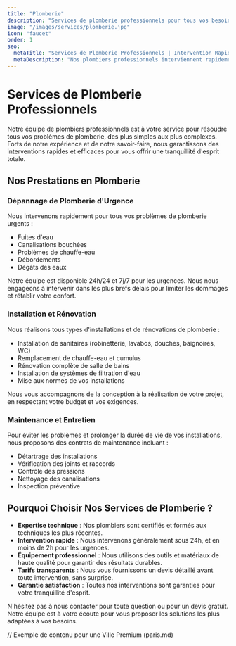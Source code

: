 ```yaml
---
title: "Plomberie"
description: "Services de plomberie professionnels pour tous vos besoins. Intervention rapide et travail de qualité garanti."
image: "/images/services/plomberie.jpg"
icon: "faucet"
order: 1
seo:
  metaTitle: "Services de Plomberie Professionnels | Intervention Rapide"
  metaDescription: "Nos plombiers professionnels interviennent rapidement pour tous vos besoins en plomberie : dépannage, installation, rénovation. Devis gratuit."
---
```

# Services de Plomberie Professionnels

Notre équipe de plombiers professionnels est à votre service pour résoudre tous vos problèmes de plomberie, des plus simples aux plus complexes. Forts de notre expérience et de notre savoir-faire, nous garantissons des interventions rapides et efficaces pour vous offrir une tranquillité d'esprit totale.

## Nos Prestations en Plomberie

### Dépannage de Plomberie d'Urgence

Nous intervenons rapidement pour tous vos problèmes de plomberie urgents :

- Fuites d'eau
- Canalisations bouchées
- Problèmes de chauffe-eau
- Débordements
- Dégâts des eaux

Notre équipe est disponible 24h/24 et 7j/7 pour les urgences. Nous nous engageons à intervenir dans les plus brefs délais pour limiter les dommages et rétablir votre confort.

### Installation et Rénovation

Nous réalisons tous types d'installations et de rénovations de plomberie :

- Installation de sanitaires (robinetterie, lavabos, douches, baignoires, WC)
- Remplacement de chauffe-eau et cumulus
- Rénovation complète de salle de bains
- Installation de systèmes de filtration d'eau
- Mise aux normes de vos installations

Nous vous accompagnons de la conception à la réalisation de votre projet, en respectant votre budget et vos exigences.

### Maintenance et Entretien

Pour éviter les problèmes et prolonger la durée de vie de vos installations, nous proposons des contrats de maintenance incluant :

- Détartrage des installations
- Vérification des joints et raccords
- Contrôle des pressions
- Nettoyage des canalisations
- Inspection préventive

## Pourquoi Choisir Nos Services de Plomberie ?

- **Expertise technique** : Nos plombiers sont certifiés et formés aux techniques les plus récentes.
- **Intervention rapide** : Nous intervenons généralement sous 24h, et en moins de 2h pour les urgences.
- **Équipement professionnel** : Nous utilisons des outils et matériaux de haute qualité pour garantir des résultats durables.
- **Tarifs transparents** : Nous vous fournissons un devis détaillé avant toute intervention, sans surprise.
- **Garantie satisfaction** : Toutes nos interventions sont garanties pour votre tranquillité d'esprit.

N'hésitez pas à nous contacter pour toute question ou pour un devis gratuit. Notre équipe est à votre écoute pour vous proposer les solutions les plus adaptées à vos besoins.

// Exemple de contenu pour une Ville Premium (paris.md)
